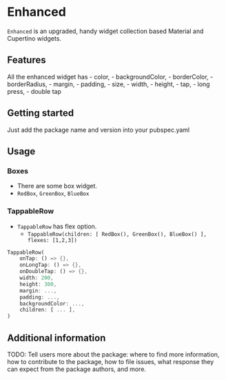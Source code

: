 # Enhanced

`Enhanced` is an upgraded, handy widget collection based Material and Cupertino widgets.

## Features

All the enhanced widget has
    - color, 
    - backgroundColor,
    - borderColor,
    - borderRadius,
    - margin,
    - padding,
    - size,
    - width,
    - height,
    - tap, 
    - long press,
    - double tap
    

## Getting started

Just add the package name and version into your pubspec.yaml

## Usage


### Boxes

- There are some box widget.
- `RedBox`, `GreenBox`, `BlueBox`

### TappableRow

- `TappableRow` has flex option.
  - `TappableRow(children: [ RedBox(), GreenBox(), BlueBox() ], flexes: [1,2,3])`


```dart
TappableRow(
    onTap: () => {},
    onLongTap: () => {},
    onDoubleTap: () => {},
    width: 200,
    height: 300,
    margin: ...,
    padding: ...,
    backgroundColor: ...,
    children: [ ... ],
)
```

## Additional information

TODO: Tell users more about the package: where to find more information, how to 
contribute to the package, how to file issues, what response they can expect 
from the package authors, and more.

